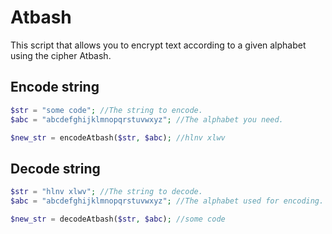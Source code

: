 # Atbash
This script that allows you to encrypt text according to a given alphabet using the cipher Atbash.

## Encode string
```php
$str = "some code"; //The string to encode.
$abc = "abcdefghijklmnopqrstuvwxyz"; //The alphabet you need.

$new_str = encodeAtbash($str, $abc); //hlnv xlwv
```
## Decode string
```php
$str = "hlnv xlwv"; //The string to decode.
$abc = "abcdefghijklmnopqrstuvwxyz"; //The alphabet used for encoding.

$new_str = decodeAtbash($str, $abc); //some code
```
